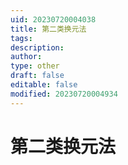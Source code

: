 ```yaml
---
uid: 20230720004038
title: 第二类换元法
tags: 
description: 
author: 
type: other
draft: false
editable: false
modified: 20230720004934
---
```


# 第二类换元法